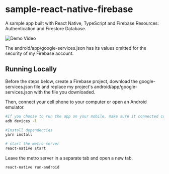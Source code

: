 # sample-react-native-firebase
A sample app built with React Native, TypeScript and Firebase Resources: Authentication and Firestore Database.

![Demo Video](demo_video.gif)

The android/app/google-services.json has its values ​​omitted for the security of my Firebase account.

## Running Locally

Before the steps below, create a Firebase project, download the google-services.json file and replace my project's android/app/google-services.json with the file you downloaded.


Then, connect your cell phone to your computer or open an Android emulator.

```sh
#If you choose to run the app on your mobile, make sure it connected correctly
adb devices -l

#Install dependencies
yarn install

# start the metro server
react-native start
```

Leave the metro server in a separate tab and open a new tab.

```sh
react-native run-android
```
